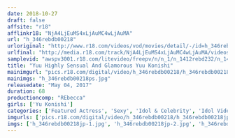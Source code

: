 ```yaml
---
date: 2018-10-27
draft: false
affsite: "r18"
afflinkr18: "NjA4LjEuMS4xLjAuMC4wLjAuMA"
url: "h_346rebdb00218"
urloriginal: "http://www.r18.com/videos/vod/movies/detail/-/id=h_346rebdb00218"
urlfinal: "http://media.r18.com/track/NjA4LjEuMS4xLjAuMC4wLjAuMA/videos/vod/movies/detail/-/id=h_346rebdb00218"
samplevid: "awspv3001.r18.com/litevideo/freepv/n/n_1/n_1412rebd232/n_1412rebd232_dmb_w.mp4"
title: "Yuu Highly Sensual And Glamorous Yuu Konishi"
mainimgurl: "pics.r18.com/digital/video/h_346rebdb00218/h_346rebdb00218ps.jpg"
mainimgs: "h_346rebdb00218ps.jpg"
releasedate: "May 04, 2017"
duration: 68
productioncomp: "REbecca"
girls: ['Yu Konishi']
categories: ['Featured Actress', 'Sexy', 'Idol & Celebrity', 'Idol Video', 'Hi-Def']
imgurls: ['pics.r18.com/digital/video/h_346rebdb00218/h_346rebdb00218jp-1.jpg', 'pics.r18.com/digital/video/h_346rebdb00218/h_346rebdb00218jp-2.jpg', 'pics.r18.com/digital/video/h_346rebdb00218/h_346rebdb00218jp-3.jpg', 'pics.r18.com/digital/video/h_346rebdb00218/h_346rebdb00218jp-4.jpg', 'pics.r18.com/digital/video/h_346rebdb00218/h_346rebdb00218jp-5.jpg', 'pics.r18.com/digital/video/h_346rebdb00218/h_346rebdb00218jp-6.jpg', 'pics.r18.com/digital/video/h_346rebdb00218/h_346rebdb00218jp-7.jpg', 'pics.r18.com/digital/video/h_346rebdb00218/h_346rebdb00218jp-8.jpg', 'pics.r18.com/digital/video/h_346rebdb00218/h_346rebdb00218jp-9.jpg', 'pics.r18.com/digital/video/h_346rebdb00218/h_346rebdb00218jp-10.jpg', 'pics.r18.com/digital/video/h_346rebdb00218/h_346rebdb00218jp-11.jpg', 'pics.r18.com/digital/video/h_346rebdb00218/h_346rebdb00218jp-12.jpg', 'pics.r18.com/digital/video/h_346rebdb00218/h_346rebdb00218jp-13.jpg', 'pics.r18.com/digital/video/h_346rebdb00218/h_346rebdb00218jp-14.jpg', 'pics.r18.com/digital/video/h_346rebdb00218/h_346rebdb00218jp-15.jpg', 'pics.r18.com/digital/video/h_346rebdb00218/h_346rebdb00218jp-16.jpg', 'pics.r18.com/digital/video/h_346rebdb00218/h_346rebdb00218jp-17.jpg', 'pics.r18.com/digital/video/h_346rebdb00218/h_346rebdb00218jp-18.jpg', 'pics.r18.com/digital/video/h_346rebdb00218/h_346rebdb00218jp-19.jpg', 'pics.r18.com/digital/video/h_346rebdb00218/h_346rebdb00218jp-20.jpg']
imgs: ['h_346rebdb00218jp-1.jpg', 'h_346rebdb00218jp-2.jpg', 'h_346rebdb00218jp-3.jpg', 'h_346rebdb00218jp-4.jpg', 'h_346rebdb00218jp-5.jpg', 'h_346rebdb00218jp-6.jpg', 'h_346rebdb00218jp-7.jpg', 'h_346rebdb00218jp-8.jpg', 'h_346rebdb00218jp-9.jpg', 'h_346rebdb00218jp-10.jpg', 'h_346rebdb00218jp-11.jpg', 'h_346rebdb00218jp-12.jpg', 'h_346rebdb00218jp-13.jpg', 'h_346rebdb00218jp-14.jpg', 'h_346rebdb00218jp-15.jpg', 'h_346rebdb00218jp-16.jpg', 'h_346rebdb00218jp-17.jpg', 'h_346rebdb00218jp-18.jpg', 'h_346rebdb00218jp-19.jpg', 'h_346rebdb00218jp-20.jpg']
---
```

